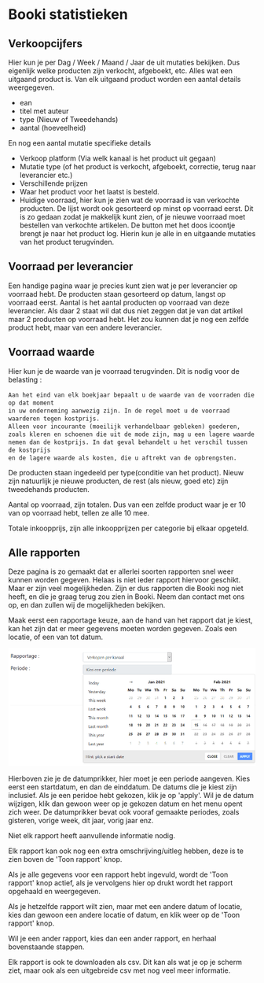 ﻿# Booki statistieken

## Verkoopcijfers

Hier kun je per Dag / Week / Maand / Jaar de uit mutaties bekijken. Dus eigenlijk welke producten zijn verkocht, afgeboekt, etc. 
Alles wat een uitgaand product is. Van elk uitgaand product worden een aantal details weergegeven.

* ean
* titel met auteur
* type (Nieuw of Tweedehands)
* aantal (hoeveelheid)

En nog een aantal mutatie specifieke details

* Verkoop platform (Via welk kanaal is het product uit gegaan)
* Mutatie type (of het product is verkocht, afgeboekt, correctie, terug naar leverancier etc.)
* Verschillende prijzen
* Waar het product voor het laatst is besteld.
* Huidige voorraad, hier kun je zien wat de voorraad is van verkochte producten. De lijst wordt ook gesorteerd op minst op voorraad eerst. 
Dit is zo gedaan zodat je makkelijk kunt zien, of je nieuwe voorraad moet bestellen van verkochte artikelen. De button met het doos icoontje
brengt je naar het product log. Hierin kun je alle in en uitgaande mutaties van het product terugvinden.   

## Voorraad per leverancier

Een handige pagina waar je precies kunt zien wat je per leverancier op voorraad hebt. 
De producten staan gesorteerd op datum, langst op voorraad eerst.
Aantal is het aantal producten op voorraad van deze leverancier. Als daar 2 staat wil dat dus niet zeggen dat je van dat artikel maar 2 producten op voorraad hebt.
Het zou kunnen dat je nog een zelfde product hebt, maar van een andere leverancier. 

## Voorraad waarde

Hier kun je de waarde van je voorraad terugvinden. Dit is nodig voor de belasting :

```
Aan het eind van elk boekjaar bepaalt u de waarde van de voorraden die op dat moment 
in uw onderneming aanwezig zijn. In de regel moet u de voorraad waarderen tegen kostprijs. 
Alleen voor incourante (moeilijk verhandelbaar gebleken) goederen, 
zoals kleren en schoenen die uit de mode zijn, mag u een lagere waarde 
nemen dan de kostprijs. In dat geval behandelt u het verschil tussen de kostprijs 
en de lagere waarde als kosten, die u aftrekt van de opbrengsten.
```

De producten staan ingedeeld per type(conditie van het product). Nieuw zijn natuurlijk je nieuwe producten, de rest (als nieuw, goed etc) zijn tweedehands producten.

Aantal op voorraad, zijn totalen. Dus van een zelfde product waar je er 10 van op voorraad hebt, tellen ze alle 10 mee. 

Totale inkoopprijs, zijn alle inkoopprijzen per categorie bij elkaar opgeteld. 

## Alle rapporten

Deze pagina is zo gemaakt dat er allerlei soorten rapporten snel weer kunnen worden gegeven. Helaas is niet ieder rapport hiervoor geschikt. Maar er zijn veel mogelijkheden. 
Zijn er dus rapporten die Booki nog niet heeft, en die je graag terug zou zien in Booki. 
Neem dan contact met ons op, en dan zullen wij de mogelijkheden bekijken. 

Maak eerst een rapportage keuze, aan de hand van het rapport dat je kiest, kan het zijn dat er meer gegevens moeten worden gegeven. Zoals een locatie, of een van tot datum.

![De Booki Navbar](img\DatePicker.png)

Hierboven zie je de datumprikker, hier moet je een periode aangeven. Kies eerst een startdatum, en dan de einddatum. 
De datums die je kiest zijn inclusief. Als je een peridoe hebt gekozen, klik je op 'apply'. Wil je de datum wijzigen, klik dan gewoon weer op je gekozen datum en het menu opent zich weer.
De datumprikker bevat ook vooraf gemaakte periodes, zoals gisteren, vorige week, dit jaar, vorig jaar enz.

Niet elk rapport heeft aanvullende informatie nodig.


Elk rapport kan ook nog een extra omschrijving/uitleg hebben, deze is te zien boven de 'Toon rapport' knop.

Als je alle gegevens voor een rapport hebt ingevuld, wordt de 'Toon rapport' knop actief, als je vervolgens hier op drukt wordt het rapport opgehaald en weergegeven.

Als je hetzelfde rapport wilt zien, maar met een andere datum of locatie, kies dan gewoon een andere locatie of datum, en klik weer op de 'Toon rapport' knop.

Wil je een ander rapport, kies dan een ander rapport, en herhaal bovenstaande stappen.

Elk rapport is ook te downloaden als csv. Dit kan als wat je op je scherm ziet, maar ook als een uitgebreide csv met nog veel meer informatie.



